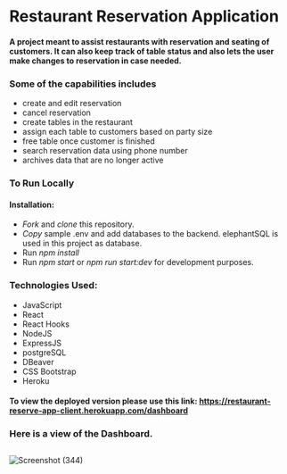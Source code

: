 # Restaurant Reservation Application

#### A project meant to assist restaurants with reservation and seating of customers. It can also keep track of table status and also lets the user make changes to reservation in case needed. 
### Some of the capabilities includes 
- create and edit reservation
- cancel reservation
- create tables in the restaurant
- assign each table to customers based on party size
- free table once customer is finished
- search reservation data using phone number
- archives data that are no longer active

### To Run Locally 
#### Installation: 
- *Fork* and *clone* this repository.
- *Copy* sample .env and add databases to the backend. elephantSQL is used in this project as database.
- Run *npm install*
- Run *npm start* or *npm run start:dev* for development purposes.

### Technologies Used:
- JavaScript
- React
- React Hooks
- NodeJS
- ExpressJS
- postgreSQL
- DBeaver
- CSS Bootstrap
- Heroku
#### To view the deployed version please use this link: https://restaurant-reserve-app-client.herokuapp.com/dashboard

### Here is a view of the Dashboard.
##

![Screenshot (344)](https://user-images.githubusercontent.com/90489864/167934478-acc3f4a6-ad53-4323-9207-f50926ba8e0d.png)


